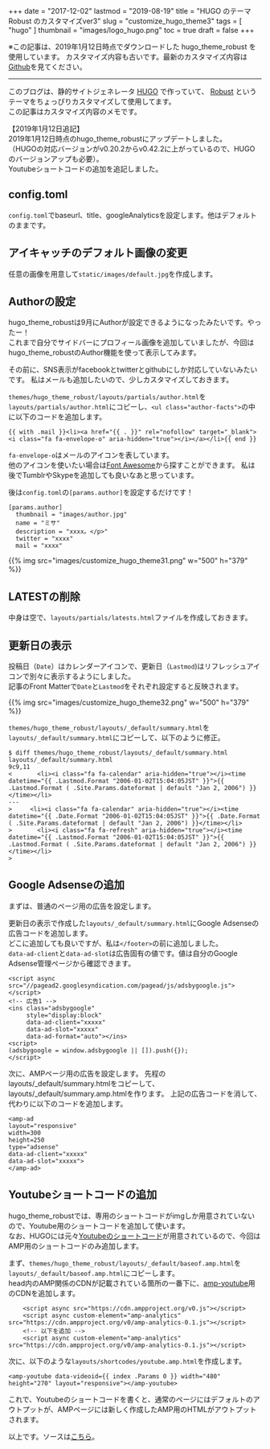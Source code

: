 +++
date = "2017-12-02"
lastmod = "2019-08-19"
title = "HUGO のテーマ Robust のカスタマイズver3"
slug = "customize_hugo_theme3"
tags = [
  "hugo"
]
thumbnail = "images/logo_hugo.png"
toc = true
draft = false
+++

※この記事は、2019年1月12日時点でダウンロードした hugo_theme_robust を使用しています。
カスタマイズ内容も古いです。最新のカスタマイズ内容は[Github](https://github.com/zzzmisa/blog/)を見てください。

---

このブログは、静的サイトジェネレータ [HUGO](http://gohugo.io/) 
で作っていて、 [Robust](https://github.com/dim0627/hugo_theme_robust/)
 というテーマをちょっぴりカスタマイズして使用してます。  
この記事はカスタマイズ内容のメモです。

【2019年1月12日追記】  
2019年1月12日時点のhugo_theme_robustにアップデートしました。  
（HUGOの対応バージョンがv0.20.2からv0.42.2に上がっているので、HUGOのバージョンアップも必要）。  
Youtubeショートコードの追加を追記しました。

## config.toml
`config.toml`でbaseurl、title、googleAnalyticsを設定します。他はデフォルトのままです。

## アイキャッチのデフォルト画像の変更
任意の画像を用意して`static/images/default.jpg`を作成します。

## Authorの設定
hugo_theme_robustは9月にAuthorが設定できるようになったみたいです。やったー！  
これまで自分でサイドバーにプロフィール画像を追加していましたが、今回はhugo_theme_robustのAuthor機能を使って表示してみます。

その前に、SNS表示がfacebookとtwitterとgithubにしか対応していないみたいです。
私はメールも追加したいので、少しカスタマイズしておきます。

`themes/hugo_theme_robust/layouts/partials/author.html`を`layouts/partials/author.html`にコピーし、`<ul class="author-facts">`の中に以下のコードを追加します。

```
{{ with .mail }}<li><a href="{{ . }}" rel="nofollow" target="_blank"><i class="fa fa-envelope-o" aria-hidden="true"></i></a></li>{{ end }}
```

`fa-envelope-o`はメールのアイコンを表しています。  
他のアイコンを使いたい場合は[Font Awesome](http://fontawesome.io/icons/)から探すことができます。
私は後でTumblrやSkypeを追加しても良いなあと思っています。

後は`config.toml`の`[params.author]`を設定するだけです！

```
[params.author]
  thumbnail = "images/author.jpg"
  name = "ミサ"
  description = "xxxx。</p>"
  twitter = "xxxx"
  mail = "xxxx"
```

{{% img src="images/customize_hugo_theme31.png" w="500" h="379" %}}


## LATESTの削除
中身は空で、`layouts/partials/latests.html`ファイルを作成しておきます。  

## 更新日の表示

投稿日（`Date`）はカレンダーアイコンで、更新日（`Lastmod`)はリフレッシュアイコンで別々に表示するようにしました。  
記事のFront Matterで`Date`と`Lastmod`をそれぞれ設定すると反映されます。

{{% img src="images/customize_hugo_theme32.png" w="500" h="379" %}}

`themes/hugo_theme_robust/layouts/_default/summary.html`を`layouts/_default/summary.html`にコピーして、以下のように修正。

``` 
$ diff themes/hugo_theme_robust/layouts/_default/summary.html layouts/_default/summary.html
9c9,11
<       <li><i class="fa fa-calendar" aria-hidden="true"></i><time datetime="{{ .Lastmod.Format "2006-01-02T15:04:05JST" }}">{{ .Lastmod.Format ( .Site.Params.dateformat | default "Jan 2, 2006") }}</time></li>
---
> 	  <li><i class="fa fa-calendar" aria-hidden="true"></i><time datetime="{{ .Date.Format "2006-01-02T15:04:05JST" }}">{{ .Date.Format ( .Site.Params.dateformat | default "Jan 2, 2006") }}</time></li>
>       <li><i class="fa fa-refresh" aria-hidden="true"></i><time datetime="{{ .Lastmod.Format "2006-01-02T15:04:05JST" }}">{{ .Lastmod.Format ( .Site.Params.dateformat | default "Jan 2, 2006") }}</time></li>
> 		
```

## Google Adsenseの追加

まずは、普通のページ用の広告を設定します。

更新日の表示で作成した`layouts/_default/summary.html`にGoogle Adsenseの広告コードを追加します。  
どこに追加しても良いですが、私は`</footer>`の前に追加しました。  
`data-ad-client`と`data-ad-slot`は広告固有の値です。値は自分のGoogle Adsense管理ページから確認できます。

```
<script async src="//pagead2.googlesyndication.com/pagead/js/adsbygoogle.js"></script>
<!-- 広告1 -->
<ins class="adsbygoogle"
     style="display:block"
     data-ad-client="xxxxx"
     data-ad-slot="xxxxx"
     data-ad-format="auto"></ins>
<script>
(adsbygoogle = window.adsbygoogle || []).push({});
</script>
```

次に、AMPページ用の広告を設定します。
先程のlayouts/_default/summary.htmlをコピーして、layouts/_default/summary.amp.htmlを作ります。
上記の広告コードを消して、代わりに以下のコードを追加します。

```
<amp-ad
layout="responsive"
width=300
height=250
type="adsense"
data-ad-client="xxxxx"
data-ad-slot="xxxxx">
</amp-ad>
```

## Youtubeショートコードの追加

hugo_theme_robustでは、専用のショートコードがimgしか用意されていないので、Youtube用のショートコードを追加して使います。  
なお、HUGOには元々[Youtubeのショートコード](https://gohugo.io/content-management/shortcodes/#youtube)が用意されているので、今回はAMP用のショートコードのみ追加します。

まず、`themes/hugo_theme_robust/layouts/_default/baseof.amp.html`を`layouts/_default/baseof.amp.html`にコピーします。  
head内のAMP関係のCDNが記載されている箇所の一番下に、[amp-youtube](https://www.ampproject.org/docs/reference/components/amp-youtube)用のCDNを追加します。

```
    <script async src="https://cdn.ampproject.org/v0.js"></script>
    <script async custom-element="amp-analytics" src="https://cdn.ampproject.org/v0/amp-analytics-0.1.js"></script>
    <!-- 以下を追加 -->
    <script async custom-element="amp-analytics" src="https://cdn.ampproject.org/v0/amp-analytics-0.1.js"></script>
```

次に、以下のような`layouts/shortcodes/youtube.amp.html`を作成します。

```
<amp-youtube data-videoid={{ index .Params 0 }} width="480" height="270" layout="responsive"></amp-youtube>
```

これで、Youtubeのショートコードを書くと、通常のページにはデフォルトのアウトプットが、AMPページには新しく作成したAMP用のHTMLがアウトプットされます。

以上です。ソースは[こちら](https://github.com/zzzmisa/blog)。
